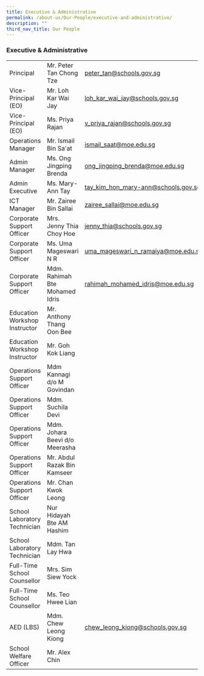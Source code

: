```yaml
---
title: Executive & Administrative
permalink: /about-us/Our-People/executive-and-administrative/
description: ""
third_nav_title: Our People
---
```

### Executive & Administrative

|  	|  	|  	|
|---	|---	|---	|
| Principal 	| Mr. Peter Tan Chong Tze 	| peter_tan@schools.gov.sg 	|
| Vice-Principal (EO) 	| Mr. Loh Kar Wai Jay 	| loh_kar_wai_jay@schools.gov.sg 	|
| Vice-Principal (EO) 	| Ms. Priya Rajan 	| v_priya_rajan@schools.gov.sg 	|
| Operations Manager 	| Mr. Ismail Bin Sa'at 	| ismail_saat@moe.edu.sg 	|
| Admin  Manager 	| Ms. Ong Jingping Brenda 	| ong_jingping_brenda@moe.edu.sg 	|
| Admin Executive 	| Ms. Mary-Ann Tay 	| tay_kim_hon_mary-ann@schools.gov.sg 	|
| ICT Manager 	| Mr. Zairee Bin Sallai 	| zairee_sallai@moe.edu.sg 	|
| Corporate Support Officer 	| Mrs. Jenny Thia Choy Hoe 	| jenny_thia@schools.gov.sg 	|
| Corporate Support Officer 	| Ms. Uma Mageswari N R 	| uma_mageswari_n_ramaiya@moe.edu.sg 	|
| Corporate Support Officer 	| Mdm. Rahimah Bte Mohamed Idris 	| rahimah_mohamed_idris@moe.edu.sg 	|
| Education Workshop Instructor 	| Mr. Anthony Thang Oon Bee 	|  	|
| Education Workshop Instructor 	| Mr. Goh Kok Liang 	|  	|
| Operations Support Officer 	| Mdm Kannagi d/o M Govindan 	|  	|
| Operations Support Officer 	| Mdm. Suchila Devi 	|  	|
| Operations Support Officer 	| Mdm. Johara Beevi d/o Meerasha 	|  	|
| Operations Support Officer 	| Mr. Abdul Razak Bin Kamseer 	|  	|
| Operations Support Officer 	| Mr. Chan Kwok Leong 	|  	|
| School Laboratory Technician 	| Nur Hidayah Bte AM Hashim 	|  	|
| School Laboratory Technician 	| Mdm. Tan Lay Hwa 	|  	|
| Full-Time School Counsellor 	| Mrs. Sim Siew Yock 	|  	|
| Full-Time School Counsellor 	| Ms. Teo Hwee Lian 	|  	|
| AED (LBS) 	| Mdm. Chew Leong Kiong 	|  chew_leong_kiong@schools.gov.sg 	|
| School Welfare Officer 	| Mr. Alex Chin 	|  	|